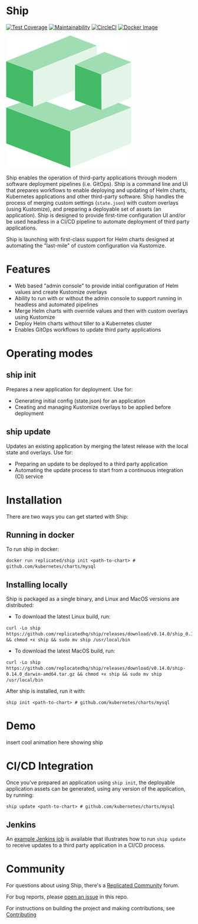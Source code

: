 Ship
=======

[![Test Coverage](https://api.codeclimate.com/v1/badges/7e19355b20109fd50ada/test_coverage)](https://codeclimate.com/repos/5b217b8b536ddc029d005c48/test_coverage)
[![Maintainability](https://api.codeclimate.com/v1/badges/7e19355b20109fd50ada/maintainability)](https://codeclimate.com/repos/5b217b8b536ddc029d005c48/maintainability)
[![CircleCI](https://circleci.com/gh/replicatedhq/ship.svg?style=svg&circle-token=471765bf5ec85ede48fcf02ea6a886dc6c5a73f1)](https://circleci.com/gh/replicatedhq/ship)
[![Docker Image](https://images.microbadger.com/badges/image/replicated/ship.svg)](https://microbadger.com/images/replicated/ship)


![Replicated Ship](https://github.com/replicatedhq/ship/blob/master/logo/logo.png)

Ship enables the operation of third-party applications through modern software deployment pipelines (i.e. GitOps). Ship is a command line and UI that prepares workflows to enable deploying and updating of Helm charts, Kubernetes applications and other third-party software. Ship handles the process of merging custom settings (`state.json`) with custom overlays (using Kustomize), and preparing a deployable set of assets (an application). Ship is designed to provide first-time configuration UI and/or be used headless in a CI/CD pipeline to automate deployment of third party applications. 

Ship is launching with first-class support for Helm charts designed at automating the "last-mile" of custom configuration via Kustomize.

# Features
- Web based "admin console" to provide initial configuration of Helm values and create Kustomize overlays
- Ability to run with or without the admin console to support running in headless and automated pipelines
- Merge Helm charts with override values and then with custom overlays using Kustomize
- Deploy Helm charts without tiller to a Kubernetes cluster
- Enables GitOps workflows to update third party applications

# Operating modes

## ship init
Prepares a new application for deployment. Use for:
- Generating initial config (state.json) for an application
- Creating and managing Kustomize overlays to be applied before deployment

## ship update
Updates an existing application by merging the latest release with the local state and overlays. Use for:
- Preparing an update to be deployed to a third party application
- Automating the update process to start from a continuous integration (CI) service

# Installation
There are two ways you can get started with Ship:

## Running in docker
To run ship in docker:
```shell
docker run replicated/ship init <path-to-chart> # github.com/kubernetes/charts/mysql
```

## Installing locally
Ship is packaged as a single binary, and Linux and MacOS versions are distributed:
- To download the latest Linux build, run:
```shell
curl -Lo ship https://github.com/replicatedhq/ship/releases/download/v0.14.0/ship_0.14.0_linux_amd64.tar.gz && chmod +x ship && sudo mv ship /usr/local/bin
```

- To download the latest MacOS build, run:
```shell
curl -Lo ship https://github.com/replocatedhq/ship/releases/download/v0.14.0/ship-0.14.0_darwin-amd64.tar.gz && chmod +x ship && sudo mv ship /usr/local/bin
```

After ship is installed, run it with:

```shell
ship init <path-to-chart> # github.com/kubernetes/charts/mysql
```

# Demo
insert cool animation here showing ship

# CI/CD Integration
Once you've prepared an application using `ship init`, the deployable application assets can be generated, using any version of the application, by running:

```shell
ship update <path-to-chart> # github.com/kubernetes/charts/mysql
```

## Jenkins
An [example Jenkins job](https://github.com/replicatedhq/ship/tree/master/examples/jenkins) is available that illustrates how to run `ship update` to receive updates to a third party application in a CI/CD process.

# Community

For questions about using Ship, there's a [Replicated Community](https://help.replicated.com/community) forum.

For bug reports, please [open an issue](https://github.com/replicatedhq/ship/issues/new) in this repo.

For instructions on building the project and making contributions, see [Contributing](./CONTRIBUTING.md)

